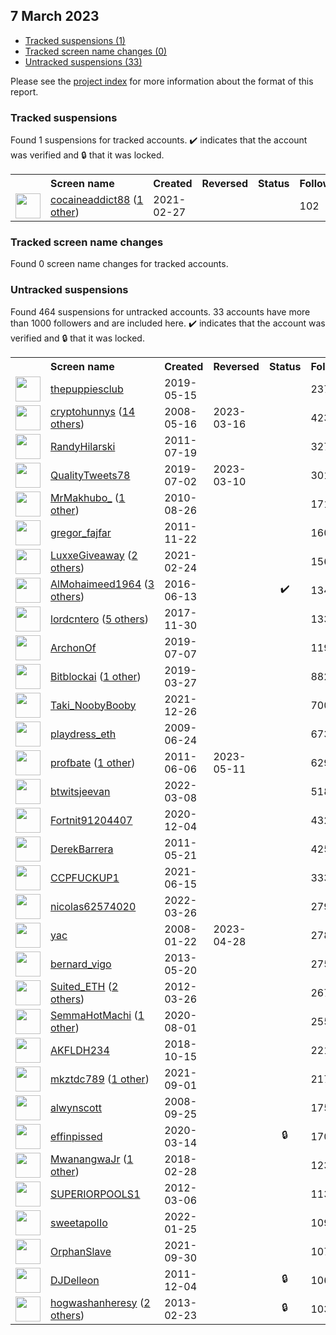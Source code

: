 ##  7 March 2023

* [Tracked suspensions (1)](#tracked-suspensions)
* [Tracked screen name changes (0)](#tracked-screen-name-changes)
* [Untracked suspensions (33)](#untracked-suspensions)

Please see the [project index](https://github.com/travisbrown/twitter-watch) for more information about the format of this report.

### Tracked suspensions

Found 1 suspensions for tracked accounts.
  ✔️ indicates that the account was verified and 🔒 that it was locked.

<table>
    <tr>
        <th></th>
        <th align="left">Screen name</th>
        <th align="left">Created</th>
        <th align="left">Reversed</th>
        <th align="left">Status</th>
        <th align="left">Followers</th>
        <th align="left">Ranking</th></tr>
    </tr>
        <tr>
            <td><a href="https://twitter.com/intent/user?user_id=1365813730613751811">
                <img src="https://pbs.twimg.com/profile_images/1598894659832422400/4LxyTM64_normal.jpg" width="40px" height="40px" align="center"/></a>
            </td>
            <td>
                <a href="https://twitter.com/cocaineaddict88">cocaineaddict88</a>&nbsp;(<a href="https://api.memory.lol/v1/tw/id/1365813730613751811">1 other</a>)&nbsp;</td>
            <td>2021-02-27</td>
            <td></td>
            <td align="center"></td>
            <td>102</td>
            <td>94473</td>
        </tr></table>

### Tracked screen name changes

Found 0 screen name changes for tracked accounts.

### Untracked suspensions

Found 464 suspensions for untracked accounts.
33 accounts have more than 1000 followers and are included here.
  ✔️ indicates that the account was verified and 🔒 that it was locked.

<table>
    <tr>
        <th></th>
        <th align="left">Screen name</th>
        <th align="left">Created</th>
        <th align="left">Reversed</th>
        <th align="left">Status</th>
        <th align="left">Followers</th>
    </tr>
        <tr>
            <td><a href="https://twitter.com/intent/user?user_id=1128636523849637888">
                <img src="https://pbs.twimg.com/profile_images/1128636894546407424/YVP1DyIv_normal.jpg" width="40px" height="40px" align="center"/></a>
            </td>
            <td>
                <a href="https://twitter.com/thepuppiesclub">thepuppiesclub</a></td>
            <td>2019-05-15</td>
            <td></td>
            <td align="center"></td>
            <td>237301</td>
        </tr>
        <tr>
            <td><a href="https://twitter.com/intent/user?user_id=14797042">
                <img src="https://pbs.twimg.com/profile_images/1590902226293166081/Pv10nSsU_normal.jpg" width="40px" height="40px" align="center"/></a>
            </td>
            <td>
                <a href="https://twitter.com/cryptohunnys">cryptohunnys</a>&nbsp;(<a href="https://api.memory.lol/v1/tw/id/14797042">14 others</a>)&nbsp;</td>
            <td>2008-05-16</td>
            <td>2023-03-16</td>
            <td align="center"></td>
            <td>42398</td>
        </tr>
        <tr>
            <td><a href="https://twitter.com/intent/user?user_id=338448134">
                <img src="https://pbs.twimg.com/profile_images/1575601283100287000/XufxxnMd_normal.jpg" width="40px" height="40px" align="center"/></a>
            </td>
            <td>
                <a href="https://twitter.com/RandyHilarski">RandyHilarski</a></td>
            <td>2011-07-19</td>
            <td></td>
            <td align="center"></td>
            <td>32768</td>
        </tr>
        <tr>
            <td><a href="https://twitter.com/intent/user?user_id=1146027390100893696">
                <img src="https://pbs.twimg.com/profile_images/1519257719462666242/-YgfyCP5_normal.jpg" width="40px" height="40px" align="center"/></a>
            </td>
            <td>
                <a href="https://twitter.com/QualityTweets78">QualityTweets78</a></td>
            <td>2019-07-02</td>
            <td>2023-03-10</td>
            <td align="center"></td>
            <td>30122</td>
        </tr>
        <tr>
            <td><a href="https://twitter.com/intent/user?user_id=183318077">
                <img src="https://pbs.twimg.com/profile_images/1463542116605476866/RwxeZOK9_normal.jpg" width="40px" height="40px" align="center"/></a>
            </td>
            <td>
                <a href="https://twitter.com/MrMakhubo_">MrMakhubo_</a>&nbsp;(<a href="https://api.memory.lol/v1/tw/id/183318077">1 other</a>)&nbsp;</td>
            <td>2010-08-26</td>
            <td></td>
            <td align="center"></td>
            <td>17166</td>
        </tr>
        <tr>
            <td><a href="https://twitter.com/intent/user?user_id=418576847">
                <img src="https://pbs.twimg.com/profile_images/1652150920/gregor_fajfar_normal.jpg" width="40px" height="40px" align="center"/></a>
            </td>
            <td>
                <a href="https://twitter.com/gregor_fajfar">gregor_fajfar</a></td>
            <td>2011-11-22</td>
            <td></td>
            <td align="center"></td>
            <td>16097</td>
        </tr>
        <tr>
            <td><a href="https://twitter.com/intent/user?user_id=1364463947298922498">
                <img src="https://pbs.twimg.com/profile_images/1591005609390149634/YOhdccCT_normal.jpg" width="40px" height="40px" align="center"/></a>
            </td>
            <td>
                <a href="https://twitter.com/LuxxeGiveaway">LuxxeGiveaway</a>&nbsp;(<a href="https://api.memory.lol/v1/tw/id/1364463947298922498">2 others</a>)&nbsp;</td>
            <td>2021-02-24</td>
            <td></td>
            <td align="center"></td>
            <td>15636</td>
        </tr>
        <tr>
            <td><a href="https://twitter.com/intent/user?user_id=742167928410365952">
                <img src="https://pbs.twimg.com/profile_images/1546246948272984067/LWsGp74z_normal.jpg" width="40px" height="40px" align="center"/></a>
            </td>
            <td>
                <a href="https://twitter.com/AlMohaimeed1964">AlMohaimeed1964</a>&nbsp;(<a href="https://api.memory.lol/v1/tw/id/742167928410365952">3 others</a>)&nbsp;</td>
            <td>2016-06-13</td>
            <td></td>
            <td align="center">✔️</td>
            <td>13454</td>
        </tr>
        <tr>
            <td><a href="https://twitter.com/intent/user?user_id=936028886856617987">
                <img src="https://pbs.twimg.com/profile_images/1592540277830553601/2JeSON-C_normal.jpg" width="40px" height="40px" align="center"/></a>
            </td>
            <td>
                <a href="https://twitter.com/lordcntero">lordcntero</a>&nbsp;(<a href="https://api.memory.lol/v1/tw/id/936028886856617987">5 others</a>)&nbsp;</td>
            <td>2017-11-30</td>
            <td></td>
            <td align="center"></td>
            <td>13367</td>
        </tr>
        <tr>
            <td><a href="https://twitter.com/intent/user?user_id=1147773633714098176">
                <img src="https://pbs.twimg.com/profile_images/1598817760783507456/QW9C9bV3_normal.jpg" width="40px" height="40px" align="center"/></a>
            </td>
            <td>
                <a href="https://twitter.com/ArchonOf">ArchonOf</a></td>
            <td>2019-07-07</td>
            <td></td>
            <td align="center"></td>
            <td>11933</td>
        </tr>
        <tr>
            <td><a href="https://twitter.com/intent/user?user_id=1110693684473806848">
                <img src="https://pbs.twimg.com/profile_images/1521135568909783040/7CksjwDS_normal.jpg" width="40px" height="40px" align="center"/></a>
            </td>
            <td>
                <a href="https://twitter.com/Bitblockai">Bitblockai</a>&nbsp;(<a href="https://api.memory.lol/v1/tw/id/1110693684473806848">1 other</a>)&nbsp;</td>
            <td>2019-03-27</td>
            <td></td>
            <td align="center"></td>
            <td>8829</td>
        </tr>
        <tr>
            <td><a href="https://twitter.com/intent/user?user_id=1474995694888960003">
                <img src="https://pbs.twimg.com/profile_images/1591314096145813504/6YOma7Ee_normal.jpg" width="40px" height="40px" align="center"/></a>
            </td>
            <td>
                <a href="https://twitter.com/Taki_NoobyBooby">Taki_NoobyBooby</a></td>
            <td>2021-12-26</td>
            <td></td>
            <td align="center"></td>
            <td>7002</td>
        </tr>
        <tr>
            <td><a href="https://twitter.com/intent/user?user_id=50429068">
                <img src="https://pbs.twimg.com/profile_images/1478162078745702401/nldrx9BM_normal.jpg" width="40px" height="40px" align="center"/></a>
            </td>
            <td>
                <a href="https://twitter.com/playdress_eth">playdress_eth</a></td>
            <td>2009-06-24</td>
            <td></td>
            <td align="center"></td>
            <td>6730</td>
        </tr>
        <tr>
            <td><a href="https://twitter.com/intent/user?user_id=311891675">
                <img src="https://pbs.twimg.com/profile_images/1563194921623793664/Nd16aQHW_normal.jpg" width="40px" height="40px" align="center"/></a>
            </td>
            <td>
                <a href="https://twitter.com/profbate">profbate</a>&nbsp;(<a href="https://api.memory.lol/v1/tw/id/311891675">1 other</a>)&nbsp;</td>
            <td>2011-06-06</td>
            <td>2023-05-11</td>
            <td align="center"></td>
            <td>6292</td>
        </tr>
        <tr>
            <td><a href="https://twitter.com/intent/user?user_id=1501218339221168129">
                <img src="https://pbs.twimg.com/profile_images/1591847856297562112/jyC7ADlB_normal.jpg" width="40px" height="40px" align="center"/></a>
            </td>
            <td>
                <a href="https://twitter.com/btwitsjeevan">btwitsjeevan</a></td>
            <td>2022-03-08</td>
            <td></td>
            <td align="center"></td>
            <td>5180</td>
        </tr>
        <tr>
            <td><a href="https://twitter.com/intent/user?user_id=1334656312018341891">
                <img src="https://pbs.twimg.com/profile_images/1334656409615659011/q6TEAEpp_normal.jpg" width="40px" height="40px" align="center"/></a>
            </td>
            <td>
                <a href="https://twitter.com/Fortnit91204407">Fortnit91204407</a></td>
            <td>2020-12-04</td>
            <td></td>
            <td align="center"></td>
            <td>4322</td>
        </tr>
        <tr>
            <td><a href="https://twitter.com/intent/user?user_id=302468717">
                <img src="https://pbs.twimg.com/profile_images/923710766603173888/1siWF6N4_normal.jpg" width="40px" height="40px" align="center"/></a>
            </td>
            <td>
                <a href="https://twitter.com/DerekBarrera">DerekBarrera</a></td>
            <td>2011-05-21</td>
            <td></td>
            <td align="center"></td>
            <td>4254</td>
        </tr>
        <tr>
            <td><a href="https://twitter.com/intent/user?user_id=1404853257017729025">
                <img src="https://pbs.twimg.com/profile_images/1594233351443206144/_ePLeRX__normal.jpg" width="40px" height="40px" align="center"/></a>
            </td>
            <td>
                <a href="https://twitter.com/CCPFUCKUP1">CCPFUCKUP1</a></td>
            <td>2021-06-15</td>
            <td></td>
            <td align="center"></td>
            <td>3336</td>
        </tr>
        <tr>
            <td><a href="https://twitter.com/intent/user?user_id=1507532344462295046">
                <img src="https://pbs.twimg.com/profile_images/1589527399460442113/m9Taf60d_normal.jpg" width="40px" height="40px" align="center"/></a>
            </td>
            <td>
                <a href="https://twitter.com/nicolas62574020">nicolas62574020</a></td>
            <td>2022-03-26</td>
            <td></td>
            <td align="center"></td>
            <td>2793</td>
        </tr>
        <tr>
            <td><a href="https://twitter.com/intent/user?user_id=12540902">
                <img src="https://pbs.twimg.com/profile_images/1481344698035941376/HwVsBvx3_normal.jpg" width="40px" height="40px" align="center"/></a>
            </td>
            <td>
                <a href="https://twitter.com/yac">yac</a></td>
            <td>2008-01-22</td>
            <td>2023-04-28</td>
            <td align="center"></td>
            <td>2788</td>
        </tr>
        <tr>
            <td><a href="https://twitter.com/intent/user?user_id=1443215473">
                <img src="https://pbs.twimg.com/profile_images/914640663559512064/jSb9QbYH_normal.jpg" width="40px" height="40px" align="center"/></a>
            </td>
            <td>
                <a href="https://twitter.com/bernard_vigo">bernard_vigo</a></td>
            <td>2013-05-20</td>
            <td></td>
            <td align="center"></td>
            <td>2759</td>
        </tr>
        <tr>
            <td><a href="https://twitter.com/intent/user?user_id=537756507">
                <img src="https://pbs.twimg.com/profile_images/1520222562063577089/nTiFTr6l_normal.jpg" width="40px" height="40px" align="center"/></a>
            </td>
            <td>
                <a href="https://twitter.com/Suited_ETH">Suited_ETH</a>&nbsp;(<a href="https://api.memory.lol/v1/tw/id/537756507">2 others</a>)&nbsp;</td>
            <td>2012-03-26</td>
            <td></td>
            <td align="center"></td>
            <td>2673</td>
        </tr>
        <tr>
            <td><a href="https://twitter.com/intent/user?user_id=1289530059477270529">
                <img src="https://pbs.twimg.com/profile_images/1479769380061806599/MYUwjXSL_normal.jpg" width="40px" height="40px" align="center"/></a>
            </td>
            <td>
                <a href="https://twitter.com/SemmaHotMachi">SemmaHotMachi</a>&nbsp;(<a href="https://api.memory.lol/v1/tw/id/1289530059477270529">1 other</a>)&nbsp;</td>
            <td>2020-08-01</td>
            <td></td>
            <td align="center"></td>
            <td>2552</td>
        </tr>
        <tr>
            <td><a href="https://twitter.com/intent/user?user_id=1051730385564917760">
                <img src="https://pbs.twimg.com/profile_images/1467842388240781312/_9iWLnkM_normal.jpg" width="40px" height="40px" align="center"/></a>
            </td>
            <td>
                <a href="https://twitter.com/AKFLDH234">AKFLDH234</a></td>
            <td>2018-10-15</td>
            <td></td>
            <td align="center"></td>
            <td>2218</td>
        </tr>
        <tr>
            <td><a href="https://twitter.com/intent/user?user_id=1433097533757263876">
                <img src="https://pbs.twimg.com/profile_images/1574639224904884224/iu96iSk6_normal.jpg" width="40px" height="40px" align="center"/></a>
            </td>
            <td>
                <a href="https://twitter.com/mkztdc789">mkztdc789</a>&nbsp;(<a href="https://api.memory.lol/v1/tw/id/1433097533757263876">1 other</a>)&nbsp;</td>
            <td>2021-09-01</td>
            <td></td>
            <td align="center"></td>
            <td>2173</td>
        </tr>
        <tr>
            <td><a href="https://twitter.com/intent/user?user_id=16447436">
                <img src="https://pbs.twimg.com/profile_images/1276265841198235650/1sSwnmro_normal.jpg" width="40px" height="40px" align="center"/></a>
            </td>
            <td>
                <a href="https://twitter.com/alwynscott">alwynscott</a></td>
            <td>2008-09-25</td>
            <td></td>
            <td align="center"></td>
            <td>1753</td>
        </tr>
        <tr>
            <td><a href="https://twitter.com/intent/user?user_id=1238688738919755777">
                <img src="https://pbs.twimg.com/profile_images/1572679135658639361/lkXnpDri_normal.jpg" width="40px" height="40px" align="center"/></a>
            </td>
            <td>
                <a href="https://twitter.com/effinpissed">effinpissed</a></td>
            <td>2020-03-14</td>
            <td></td>
            <td align="center">🔒</td>
            <td>1707</td>
        </tr>
        <tr>
            <td><a href="https://twitter.com/intent/user?user_id=968955601664598017">
                <img src="https://pbs.twimg.com/profile_images/1598366475152023553/W8LEz8G-_normal.png" width="40px" height="40px" align="center"/></a>
            </td>
            <td>
                <a href="https://twitter.com/MwanangwaJr">MwanangwaJr</a>&nbsp;(<a href="https://api.memory.lol/v1/tw/id/968955601664598017">1 other</a>)&nbsp;</td>
            <td>2018-02-28</td>
            <td></td>
            <td align="center"></td>
            <td>1230</td>
        </tr>
        <tr>
            <td><a href="https://twitter.com/intent/user?user_id=516908065">
                <img src="https://pbs.twimg.com/profile_images/974768698367000576/aC9JB5qO_normal.jpg" width="40px" height="40px" align="center"/></a>
            </td>
            <td>
                <a href="https://twitter.com/SUPERIORPOOLS1">SUPERIORPOOLS1</a></td>
            <td>2012-03-06</td>
            <td></td>
            <td align="center"></td>
            <td>1139</td>
        </tr>
        <tr>
            <td><a href="https://twitter.com/intent/user?user_id=1486066329337708545">
                <img src="https://pbs.twimg.com/profile_images/1549872261292867585/ru1pUWyE_normal.jpg" width="40px" height="40px" align="center"/></a>
            </td>
            <td>
                <a href="https://twitter.com/sweetapoIIo">sweetapoIIo</a></td>
            <td>2022-01-25</td>
            <td></td>
            <td align="center"></td>
            <td>1097</td>
        </tr>
        <tr>
            <td><a href="https://twitter.com/intent/user?user_id=1443406001890279425">
                <img src="https://pbs.twimg.com/profile_images/1443406245604511748/Sd3UI7cv_normal.jpg" width="40px" height="40px" align="center"/></a>
            </td>
            <td>
                <a href="https://twitter.com/OrphanSlave">OrphanSlave</a></td>
            <td>2021-09-30</td>
            <td></td>
            <td align="center"></td>
            <td>1070</td>
        </tr>
        <tr>
            <td><a href="https://twitter.com/intent/user?user_id=428072824">
                <img src="https://pbs.twimg.com/profile_images/691067016396935168/G-VyrhnP_normal.jpg" width="40px" height="40px" align="center"/></a>
            </td>
            <td>
                <a href="https://twitter.com/DJDelleon">DJDelleon</a></td>
            <td>2011-12-04</td>
            <td></td>
            <td align="center">🔒</td>
            <td>1060</td>
        </tr>
        <tr>
            <td><a href="https://twitter.com/intent/user?user_id=1210472796">
                <img src="https://pbs.twimg.com/profile_images/1587248910069891073/YSVPitT3_normal.jpg" width="40px" height="40px" align="center"/></a>
            </td>
            <td>
                <a href="https://twitter.com/hogwashanheresy">hogwashanheresy</a>&nbsp;(<a href="https://api.memory.lol/v1/tw/id/1210472796">2 others</a>)&nbsp;</td>
            <td>2013-02-23</td>
            <td></td>
            <td align="center">🔒</td>
            <td>1033</td>
        </tr></table>
